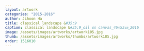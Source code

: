 ```yaml
---
layout: artwork 
categories: "2015-2016"
author: Jihoon Ha 
title: classical landscape &#35;9 
caption: classical landscape &#35;9_oil on canvas_46×53㎝_2016 
image: /assets/images/artworks/artwork105.jpg 
thumb: /assets/images/artworks/thumbs/artwork105.jpg 
order: 1516010 
---
```


